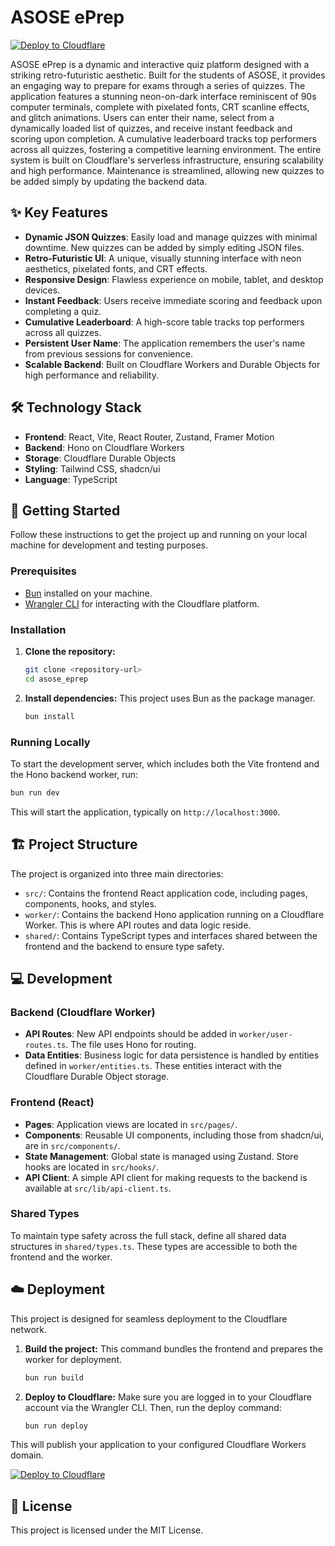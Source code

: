 # ASOSE ePrep

[![Deploy to Cloudflare](https://deploy.workers.cloudflare.com/button)](https://deploy.workers.cloudflare.com/?url=https://github.com/FlossyFish63943/asose-eprep)

ASOSE ePrep is a dynamic and interactive quiz platform designed with a striking retro-futuristic aesthetic. Built for the students of ASOSE, it provides an engaging way to prepare for exams through a series of quizzes. The application features a stunning neon-on-dark interface reminiscent of 90s computer terminals, complete with pixelated fonts, CRT scanline effects, and glitch animations. Users can enter their name, select from a dynamically loaded list of quizzes, and receive instant feedback and scoring upon completion. A cumulative leaderboard tracks top performers across all quizzes, fostering a competitive learning environment. The entire system is built on Cloudflare's serverless infrastructure, ensuring scalability and high performance. Maintenance is streamlined, allowing new quizzes to be added simply by updating the backend data.

## ✨ Key Features

- **Dynamic JSON Quizzes**: Easily load and manage quizzes with minimal downtime. New quizzes can be added by simply editing JSON files.
- **Retro-Futuristic UI**: A unique, visually stunning interface with neon aesthetics, pixelated fonts, and CRT effects.
- **Responsive Design**: Flawless experience on mobile, tablet, and desktop devices.
- **Instant Feedback**: Users receive immediate scoring and feedback upon completing a quiz.
- **Cumulative Leaderboard**: A high-score table tracks top performers across all quizzes.
- **Persistent User Name**: The application remembers the user's name from previous sessions for convenience.
- **Scalable Backend**: Built on Cloudflare Workers and Durable Objects for high performance and reliability.

## 🛠️ Technology Stack

- **Frontend**: React, Vite, React Router, Zustand, Framer Motion
- **Backend**: Hono on Cloudflare Workers
- **Storage**: Cloudflare Durable Objects
- **Styling**: Tailwind CSS, shadcn/ui
- **Language**: TypeScript

## 🚀 Getting Started

Follow these instructions to get the project up and running on your local machine for development and testing purposes.

### Prerequisites

- [Bun](https://bun.sh/) installed on your machine.
- [Wrangler CLI](https://developers.cloudflare.com/workers/wrangler/install-and-update/) for interacting with the Cloudflare platform.

### Installation

1.  **Clone the repository:**
    ```sh
    git clone <repository-url>
    cd asose_eprep
    ```

2.  **Install dependencies:**
    This project uses Bun as the package manager.
    ```sh
    bun install
    ```

### Running Locally

To start the development server, which includes both the Vite frontend and the Hono backend worker, run:

```sh
bun run dev
```

This will start the application, typically on `http://localhost:3000`.

## 🏗️ Project Structure

The project is organized into three main directories:

-   `src/`: Contains the frontend React application code, including pages, components, hooks, and styles.
-   `worker/`: Contains the backend Hono application running on a Cloudflare Worker. This is where API routes and data logic reside.
-   `shared/`: Contains TypeScript types and interfaces shared between the frontend and the backend to ensure type safety.

## 💻 Development

### Backend (Cloudflare Worker)

-   **API Routes**: New API endpoints should be added in `worker/user-routes.ts`. The file uses Hono for routing.
-   **Data Entities**: Business logic for data persistence is handled by entities defined in `worker/entities.ts`. These entities interact with the Cloudflare Durable Object storage.

### Frontend (React)

-   **Pages**: Application views are located in `src/pages/`.
-   **Components**: Reusable UI components, including those from shadcn/ui, are in `src/components/`.
-   **State Management**: Global state is managed using Zustand. Store hooks are located in `src/hooks/`.
-   **API Client**: A simple API client for making requests to the backend is available at `src/lib/api-client.ts`.

### Shared Types

To maintain type safety across the full stack, define all shared data structures in `shared/types.ts`. These types are accessible to both the frontend and the worker.

## ☁️ Deployment

This project is designed for seamless deployment to the Cloudflare network.

1.  **Build the project:**
    This command bundles the frontend and prepares the worker for deployment.
    ```sh
    bun run build
    ```

2.  **Deploy to Cloudflare:**
    Make sure you are logged in to your Cloudflare account via the Wrangler CLI. Then, run the deploy command:
    ```sh
    bun run deploy
    ```

This will publish your application to your configured Cloudflare Workers domain.

[![Deploy to Cloudflare](https://deploy.workers.cloudflare.com/button)](https://deploy.workers.cloudflare.com/?url=https://github.com/FlossyFish63943/asose-eprep)

## 📄 License

This project is licensed under the MIT License.